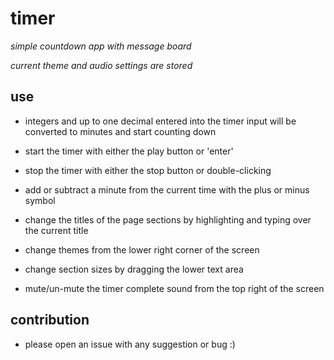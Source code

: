 # timer
*simple countdown app with message board*

*current theme and audio settings are stored*

## use

- integers and up to one decimal entered into the timer input will be converted to minutes and start counting down

- start the timer with either the play button or 'enter'

- stop the timer with either the stop button or double-clicking

- add or subtract a minute from the current time with the plus or minus symbol

- change the titles of the page sections by highlighting and typing over the current title

- change themes from the lower right corner of the screen

- change section sizes by dragging the lower text area

- mute/un-mute the timer complete sound from the top right of the screen

## contribution

- please open an issue with any suggestion or bug :)
